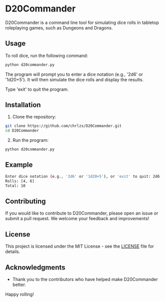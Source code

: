 # D20Commander

D20Commander is a command line tool for simulating dice rolls in tabletop roleplaying games, such as Dungeons and Dragons.

## Usage

To roll dice, run the following command:

```bash
python d20commander.py
```

The program will prompt you to enter a dice notation (e.g., '2d6' or '1d20+5'). It will then simulate the dice rolls and display the results.

Type 'exit' to quit the program.

## Installation

1. Clone the repository:

```bash
git clone https://github.com/chrlzs/D20Commander.git
cd D20Commander
```

2. Run the program:

```bash
python d20commander.py
```

## Example

```bash
Enter dice notation (e.g., '2d6' or '1d20+5'), or 'exit' to quit: 2d6
Rolls: [4, 6]
Total: 10
```

## Contributing

If you would like to contribute to D20Commander, please open an issue or submit a pull request. We welcome your feedback and improvements!

## License

This project is licensed under the MIT License - see the [LICENSE](LICENSE) file for details.

## Acknowledgments

- Thank you to the contributors who have helped make D20Commander better.

Happy rolling!
